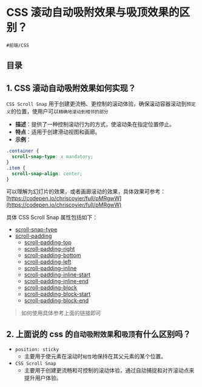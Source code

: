 
# CSS 滚动自动吸附效果与吸顶效果的区别？


`#前端/CSS`


## 目录
<!-- toc -->
 ## 1. CSS 滚动自动吸附效果如何实现？ 

`CSS Scroll Snap` 用于创建更流畅、更控制的滚动体验，确保滚动容器滚动到`预定义`的位置，使用户可以`精确地滚动到相邻的部分`

- **描述**：提供了一种控制滚动行为的方式，使滚动条在指定位置停止。
- **特点**：适用于创建滑动视图和画廊。
- **示例**：
```css
.container {
  scroll-snap-type: x mandatory;
}
.item {
  scroll-snap-align: center;
}
```

可以理解为幻灯片的效果，或者画廊滚动的效果，具体效果可参考：[https://codepen.io/chriscoyier/full/pMRgwW](https://codepen.io/chriscoyier/full/pMRgwW)

具体 CSS Scroll Snap 属性包括如下：

- [scroll-snap-type](https://developer.mozilla.org/zh-CN/docs/Web/CSS/scroll-snap-type)
- [scroll-padding](https://developer.mozilla.org/zh-CN/docs/Web/CSS/scroll-padding)
   - [scroll-padding-top](https://developer.mozilla.org/zh-CN/docs/Web/CSS/scroll-padding-top)
   - [scroll-padding-right](https://developer.mozilla.org/zh-CN/docs/Web/CSS/scroll-padding-right)
   - [scroll-padding-bottom](https://developer.mozilla.org/zh-CN/docs/Web/CSS/scroll-padding-bottom)
   - [scroll-padding-left](https://developer.mozilla.org/zh-CN/docs/Web/CSS/scroll-padding-left)
   - [scroll-padding-inline](https://developer.mozilla.org/zh-CN/docs/Web/CSS/scroll-padding-inline)
   - [scroll-padding-inline-start](https://developer.mozilla.org/zh-CN/docs/Web/CSS/scroll-padding-inline-start)
   - [scroll-padding-inline-end](https://developer.mozilla.org/zh-CN/docs/Web/CSS/scroll-padding-inline-end)
   - [scroll-padding-block](https://developer.mozilla.org/zh-CN/docs/Web/CSS/scroll-padding-block)
   - [scroll-padding-block-start](https://developer.mozilla.org/zh-CN/docs/Web/CSS/scroll-padding-block-start)
   - [scroll-padding-block-end](https://developer.mozilla.org/zh-CN/docs/Web/CSS/scroll-padding-block-end)

> 如何使用具体参考上面的链接即可

## 2. 上面说的 css 的`自动吸附效果`和`吸顶`有什么区别吗？

- `position: sticky` 
	- 主要用于使元素在滚动时`粘性`地保持在其父元素的某个位置。
- `CSS Scroll Snap` 
	- 主要用于创建更流畅和可控制的滚动体验，通过自动捕捉和对齐滚动点来提升用户体验。
